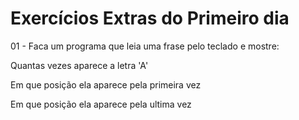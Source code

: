 # Exercícios Extras do Primeiro dia

01 - Faca um programa que leia uma frase pelo teclado e mostre:

Quantas vezes aparece a letra 'A'

Em que posição ela aparece pela primeira vez

Em que posição ela aparece pela ultima vez

